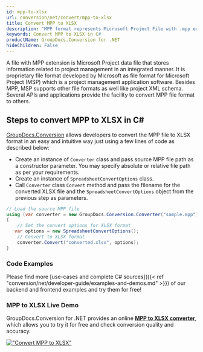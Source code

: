 ```yaml
---
id: mpp-to-xlsx
url: conversion/net/convert/mpp-to-xlsx
title: Convert MPP to XLSX
description: "MPP format represents Microsoft Project File with .mpp extension. Learn how to convert MPP to XLSX file programmatically in C# language using GroupDocs.Conversion for .NET library."
keywords: Convert MPP to XLSX in C#
productName: GroupDocs.Conversion for .NET
hideChildren: False
---
```


A file with MPP extension is Microsoft Project data file that stores information related to project management in an integrated manner. It is proprietary file format developed by Microsoft as file format for Microsoft Project (MSP) which is a project management application software. Besides MPP, MSP supports other file formats as well like project XML schema. Several APIs and applications provide the facility to convert MPP file format to others.

## Steps to convert MPP to XLSX in C#

[GroupDocs.Conversion](https://products.groupdocs.com/conversion/net) allows developers to convert the MPP file to XLSX format in an easy and intuitive way just using a few lines of code as described below:

* Create an instance of `Converter` class and pass source MPP file path as a constructor parameter. You may specify absolute or relative file path as per your requirements. 
* Create an instance of `SpreadsheetConvertOptions` class.
* Call `Converter` class `Convert` method and pass the filename for the converted XLSX file and the `SpreadsheetConvertOptions` object from the previous step as parameters.

```csharp
// Load the source MPP file
using (var converter = new GroupDocs.Conversion.Converter("sample.mpp"))
{
    // Set the convert options for XLSX format
   var options = new SpreadsheetConvertOptions();
    // Convert to XLSX format
    converter.Convert("converted.xlsx", options);
}
```

### Code Examples

Please find more [use-cases and complete C# sources]({{< ref "conversion/net/developer-guide/examples-and-demos.md" >}}) of our backend and frontend examples and try them for free!

### MPP to XLSX Live Demo

GroupDocs.Conversion for .NET provides an online [**MPP to XLSX converter**](https://products.groupdocs.app/conversion/mpp-to-xlsx), which allows you to try it for free and check conversion quality and accuracy.

[!["Convert MPP to XLSX"](conversion/net/images/convert-to-xlsx/convert-mpp-to-xlsx.png)](https://products.groupdocs.app/conversion/mpp-to-xlsx)